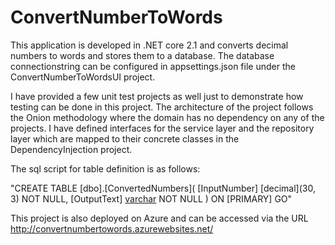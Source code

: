# ConvertNumberToWords

This application is developed in .NET core 2.1 and converts decimal numbers to words and stores them to a database.
The database connectionstring can be configured in appsettings.json file under the ConvertNumberToWordsUI project.

I have provided a few unit test projects as well just to demonstrate how testing can be done in this project.
The architecture of the project follows the Onion methodology where the domain has no dependency on any of the projects. 
I have defined interfaces for the service layer and the repository layer which are mapped to their concrete classes in the DependencyInjection project.


The sql script for table definition is as follows:

"CREATE TABLE [dbo].[ConvertedNumbers](
	[InputNumber] [decimal](30, 3) NOT NULL,
	[OutputText] [varchar](1000) NOT NULL
) ON [PRIMARY]
GO"


This project is also deployed on Azure and can be accessed via the URL http://convertnumbertowords.azurewebsites.net/
